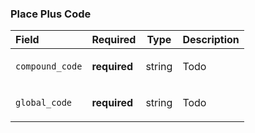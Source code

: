 <!--- This is a generated file, do not edit! -->
<!--- [START maps_http_schema_placepluscode] -->
<h3 class="schema-object" id="PlacePlusCode">Place Plus Code</h3>

| Field           | Required     | Type   | Description                                                |
| :-------------- | ------------ | ------ | ---------------------------------------------------------- |
| `compound_code` | **required** | string | <div class="nonref-property-description"><p>Todo</p></div> |
| `global_code`   | **required** | string | <div class="nonref-property-description"><p>Todo</p></div> |

<!--- [END maps_http_schema_placepluscode] -->
